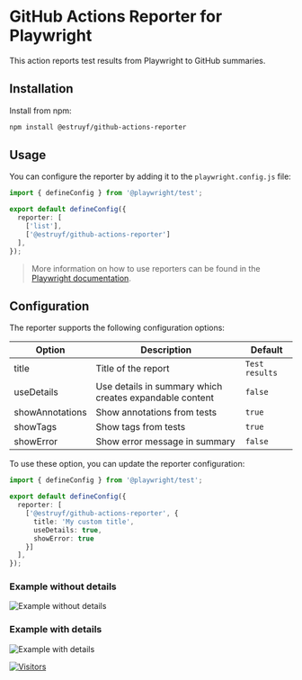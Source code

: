 # GitHub Actions Reporter for Playwright

This action reports test results from Playwright to GitHub summaries.

## Installation

Install from npm:
  
```bash
npm install @estruyf/github-actions-reporter
```

## Usage

You can configure the reporter by adding it to the `playwright.config.js` file:

```ts
import { defineConfig } from '@playwright/test';

export default defineConfig({
  reporter: [
    ['list'],
    ['@estruyf/github-actions-reporter']
  ],
});
```

> More information on how to use reporters can be found in the [Playwright documentation](https://playwright.dev/docs/test-reporters).

## Configuration

The reporter supports the following configuration options:

| Option | Description | Default |
| --- | --- | --- |
| title | Title of the report | `Test results` |
| useDetails | Use details in summary which creates expandable content | `false` |
| showAnnotations | Show annotations from tests | `true` |
| showTags | Show tags from tests | `true` |
| showError | Show error message in summary | `false` |

To use these option, you can update the reporter configuration:

```ts
import { defineConfig } from '@playwright/test';

export default defineConfig({
  reporter: [
    ['@estruyf/github-actions-reporter', {
      title: 'My custom title',
      useDetails: true,
      showError: true
    }]
  ],
});
```

### Example without details

![Example without details](./assets/example-without-details.png)

### Example with details

![Example with details](./assets/example-with-details.png)

[![Visitors](https://api.visitorbadge.io/api/visitors?path=https%3A%2F%2Fgithub.com%2Festruyf%2Fplaywright-github-actions-reporter&countColor=%23263759)](https://visitorbadge.io/status?path=https%3A%2F%2Fgithub.com%2Festruyf%2Fplaywright-github-actions-reporter)
